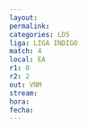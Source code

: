 ```yaml
---
layout: 
permalink: 
categories: LD5
liga: LIGA INDIGO
match: 4
local: EA
r1: 0
r2: 2
out: VNM
stream: 
hora: 
fecha:
---
```

